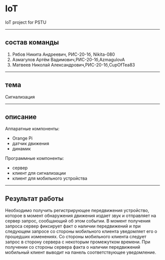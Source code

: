 # IoT
IoT project for PSTU
____
## состав команды
1. Рябов Никита Андреевич, РИС-20-1б, Nikita-080
2. Азмагулов Артём Вадимович,РИС-20-1б,AzmagulovA
3. Матвеев Николай Александрович,РИС-20-1б,CupOfTea83
____
## тема
Сигнализация
____
## описание
Аппаратные компоненты:
- Orange Pi
- датчик движения
- динамик

Программные компоненты:
- сервер
- клиент для сигнализации
- клиент для мобильного устройства
_____
## Результат работы
Необходимо получить регистрирующее передвижения устройство, 
которое в момент обнаружения движения издает звук и 
отправляет на сервер запрос, сообщающий об этом событии.
В момент получения запроса сервер фиксирует
факт о наличии передвижений и при следующем запросе со 
стороны мобильного клиента уведомляет его о прошедших 
изменениях. Со стороны мобильного клиента следует запрос в сторону 
сервера с некоторым промежутком времени. При получении со стороны сервера
факта о наличии передвижений мобильный клиент выводит на панель 
соответствующее уведомление.
